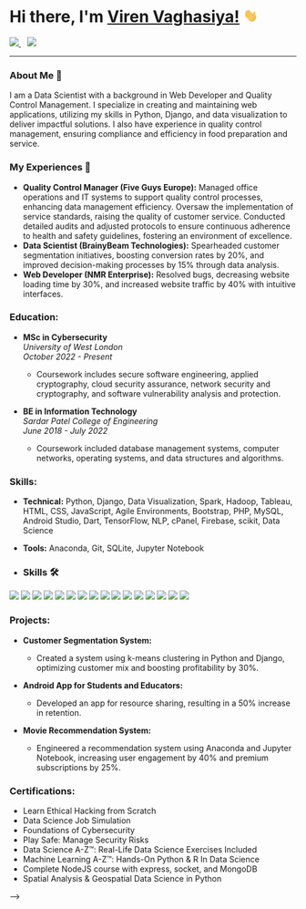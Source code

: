 
# Hi there, I'm [Viren Vaghasiya!](#) <img src="https://github.com/vishwasracharya/Personal-Assets/blob/main/gif/Hi.gif" width="25">


<a href="https://www.linkedin.com/in/viren-vaghasiya">
  <img width="30px" src="https://www.vectorlogo.zone/logos/linkedin/linkedin-icon.svg" />
</a>&ensp;
<a href="https://github.com/virenvaghasiya">
  <img width="30px" src="https://www.vectorlogo.zone/logos/github/github-icon.svg" />
</a>

---

### About Me 🚀



I am a Data Scientist with a background in Web Developer and Quality Control Management. I specialize in creating and maintaining web applications, utilizing my skills in Python, Django, and data visualization to deliver impactful solutions. I also have experience in quality control management, ensuring compliance and efficiency in food preparation and service.

### My Experiences 🙌

- **Quality Control Manager (Five Guys Europe):** Managed office operations and IT systems to support quality control processes, enhancing data management efficiency. Oversaw the implementation of service standards, raising the quality of customer service. Conducted detailed audits and adjusted protocols to ensure continuous adherence to health and safety guidelines, fostering an environment of excellence.
- **Data Scientist (BrainyBeam Technologies):** Spearheaded customer segmentation initiatives, boosting conversion rates by 20%, and improved decision-making processes by 15% through data analysis.
- **Web Developer (NMR Enterprise):** Resolved bugs, decreasing website loading time by 30%, and increased website traffic by 40% with intuitive interfaces.


### **Education:**

- **MSc in Cybersecurity**  
  *University of West London*  
  *October 2022 - Present*  
  - Coursework includes secure software engineering, applied cryptography, cloud security assurance, network security and cryptography, and software vulnerability analysis and protection.

- **BE in Information Technology**  
  *Sardar Patel College of Engineering*  
  *June 2018 - July 2022*  
  - Coursework included database management systems, computer networks, operating systems, and data structures and algorithms.

### **Skills:**

- **Technical:** Python, Django, Data Visualization, Spark, Hadoop, Tableau, HTML, CSS, JavaScript, Agile Environments, Bootstrap, PHP, MySQL, Android Studio, Dart, TensorFlow, NLP, cPanel, Firebase, scikit, Data Science
- **Tools:** Anaconda, Git, SQLite, Jupyter Notebook

- ### Skills 🛠

<img src="https://img.shields.io/badge/HTML5-E34F26?style=for-the-badge&logo=html5&logoColor=white" /> <img src="https://img.shields.io/badge/CSS3-1572B6?style=for-the-badge&logo=css3&logoColor=white" /> <img src="https://img.shields.io/badge/Sass-CC6699?style=for-the-badge&logo=sass&logoColor=white" /> <img src="https://img.shields.io/badge/JavaScript-F7DF1E?style=for-the-badge&logo=javascript&logoColor=black" /> <img src="https://img.shields.io/badge/Node.js-43853D?style=for-the-badge&logo=node.js&logoColor=white" /> <img src="https://img.shields.io/badge/Express.js-404D59?style=for-the-badge" /> <img src="https://img.shields.io/badge/MongoDB-4EA94B?style=for-the-badge&logo=mongodb&logoColor=white" /> <img src="https://img.shields.io/badge/Java-ED8B00?style=for-the-badge&logo=java&logoColor=white" /> <img src="https://img.shields.io/badge/React-20232A?style=for-the-badge&logo=react&logoColor=61DAFB" /> <img src="https://img.shields.io/badge/Bootstrap-563D7C?style=for-the-badge&logo=bootstrap&logoColor=white" /> <img src="https://img.shields.io/badge/Heroku-430098?style=for-the-badge&logo=heroku&logoColor=white" /> <img src="https://img.shields.io/badge/git-%23F05033.svg?style=for-the-badge&logo=git&logoColor=white" /> <img src="https://img.shields.io/badge/github-%23121011.svg?style=for-the-badge&logo=github&logoColor=white" /> <img src="https://img.shields.io/badge/bitbucket-%230047B3.svg?style=for-the-badge&logo=bitbucket&logoColor=white" /> <img src="https://img.shields.io/badge/GULP-%23CF4647.svg?style=for-the-badge&logo=gulp&logoColor=white" /> <img src="https://img.shields.io/badge/redis-%23DD0031.svg?&style=for-the-badge&logo=redis&logoColor=white" />


### **Projects:**

- **Customer Segmentation System:**  
  - Created a system using k-means clustering in Python and Django, optimizing customer mix and boosting profitability by 30%.

- **Android App for Students and Educators:**  
  - Developed an app for resource sharing, resulting in a 50% increase in retention.

- **Movie Recommendation System:**  
  - Engineered a recommendation system using Anaconda and Jupyter Notebook, increasing user engagement by 40% and premium subscriptions by 25%.

### **Certifications:**

- Learn Ethical Hacking from Scratch
- Data Science Job Simulation
- Foundations of Cybersecurity
- Play Safe: Manage Security Risks
- Data Science A-Z™: Real-Life Data Science Exercises Included
- Machine Learning A-Z™: Hands-On Python & R In Data Science
- Complete NodeJS course with express, socket, and MongoDB
- Spatial Analysis & Geospatial Data Science in Python

-->
